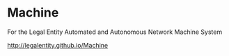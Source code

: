 # Machine
For the Legal Entity Automated and Autonomous Network Machine System

http://legalentity.github.io/Machine
